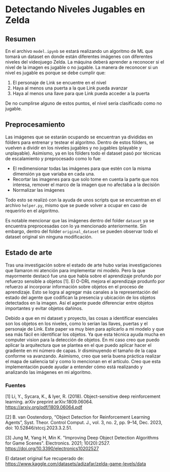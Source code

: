 # Detectando Niveles Jugables en Zelda

## Resumen
En el archivo `model.ipynb` se estará realizando un algoritmo de ML que tomará un dataset en donde están diferentes imágenes con diferentes niveles del videojuego Zelda. La máquina deberá aprender a reconocer si el nivel de la imagen es jugable o no jugable. La manera de reconocer si un nivel es jugable es porque se debe cumplir que:
1. El personaje de Link se encuentre en el nivel
2. Haya al menos una puerta a la que Link pueda avanzar
3. Haya al menos una llave para que Link pueda acceder a la puerta

De no cumplirse alguno de estos puntos, el nivel sería clasificado como no jugable.

## Preprocesamiento

Las imágenes que se estarán ocupando se encuentran ya divididas en fólders para entrenar y testear el algoritmo. Dentro de estos fólders, se vuelven a dividir en los niveles jugables y no jugables (playable y unplayable). Asimismo, ya en los fólders todo el dataset pasó por técnicas de escalamiento y preprocesado como lo fue:
- El redimensionar todas las imágenes para que estén con la misma dimensión ya que variaba en cada una.
- Recortar las imagenes para que solo tome en cuenta la parte que nos interesa, remover el marco de la imagen que no afectaba a la decisión
- Normalizar las imágenes

Todo esto se realizó con la ayuda de unos scripts que se encuentran en el archivo `helper.py`, mismo que se puede volver a ocupar en caso de requerirlo en el algoritmo.

Es notable mencionar que las imágenes dentro del folder `dataset` ya se encuentra preprocesadas con lo ya mencionado anteriormente. Sin embargo, dentro del folder `original_dataset` se pueden observar todo el dataset original sin ninguna modificación.


## Estado de arte

Tras una investigación sobre el estado de arte hubo varias investigaciones que llamaron mi atención para implementar mi modelo. Pero la que mayormente destacó fue una que habla sobre el aprendizaje profundo por refuerzo sensible a objetos [1]. El O-DRL mejora el aprendizaje produnfo por refuerzo al incorporar información sobre objetos en el proceso de aprendizaje. Esto se logra al agregar más canales a la representación del estado del agente que codifican la presencia y ubicación de los objetos detectados en la imagen. Así el agente puede diferenciar entre objetos importantes y evitar objetos dañinos.

Debido a que en mi dataset y proyecto, las cosas a identificar esenciales son los objetos en los niveles, como lo serían las llaves, puertas y el personaje de Link. Este paper va muy bien para aplicarlo a mi modelo y que sea más fácil en identificar los objetos. Ya que esta técnica ayuda mucha en computer vision para la detección de objetos. En mi caso creo que puedo aplicar la arquitectura que se plantea en el que puedo aplicar hacer el gradiente en mi número de capas. Ir disminuyendo el tamaño de la capa conforme va avanzando. Asimismo, creo que sería buena práctica realizar el mapa de saliencia tal y como lo mencionan en el artículo. Creo que esta implementación puede ayudar a entender cómo está realizando y analizando las imágenes en mi algoritmo.


### Fuentes
[1] Li, Y., Sycara, K., & Iyer, R. (2018). Object-sensitive deep reinforcement learning. arXiv preprint arXiv:1809.06064. https://arxiv.org/pdf/1809.06064.pdf

[2] B. van Oostendorp, “Object Detection for Reinforcement Learning Agents”, Syst. Theor. Control Comput. J., vol. 3, no. 2, pp. 9–14, Dec. 2023, doi: 10.52846/stccj.2023.3.2.51.

[3] Jung M, Yang H, Min K. "Improving Deep Object Detection Algorithms for Game Scenes". Electronics. 2021; 10(20):2527. https://doi.org/10.3390/electronics10202527


El dataset original fue recuperado de: https://www.kaggle.com/datasets/adizafar/zelda-game-levels/data
